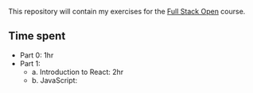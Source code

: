 This repository will contain my exercises for the [Full Stack Open](fullstackopen.com) course.

## Time spent
- Part 0: 1hr
- Part 1:
    - a. Introduction to React: 2hr 
    - b. JavaScript: 